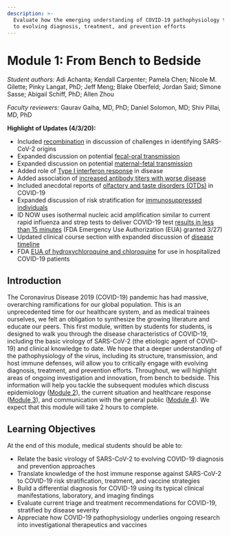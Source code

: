 ```yaml
---
description: >-
  Evaluate how the emerging understanding of COVID-19 pathophysiology translates
  to evolving diagnosis, treatment, and prevention efforts
---
```


# Module 1: From Bench to Bedside

_Student authors:_ Adi Achanta; Kendall Carpenter; Pamela Chen; Nicole M. Gilette; Pinky Langat, PhD; Jeff Meng; Blake Oberfeld; Jordan Said; Simone Sasse; Abigail Schiff, PhD; Allen Zhou

_Faculty reviewers:_ Gaurav Gaiha, MD, PhD; Daniel Solomon, MD; Shiv Pillai, MD, PhD

**Highlight of Updates \(4/3/20\):**

* Included [recombination](basic-virology-and-immunology.md#genetic-analyses-relatedness-to-other-viruses-suspected-origins-and-continued-surveillance) in discussion of challenges in identifying SARS-CoV-2 origins
* Expanded discussion on potential [fecal-oral transmission](basic-virology-and-immunology.md#transmission-dynamics) 
* Expanded discussion on potential [maternal-fetal transmission](basic-virology-and-immunology.md#transmission-dynamics)
* Added role of [Type I interferon response](basic-virology-and-immunology.md#innate-immune-response) in disease
* Added association of [increased antibody titers with worse disease](basic-virology-and-immunology.md#adaptive-immune-response)
* Included anecdotal reports of [olfactory and taste disorders \(OTDs\)](clinical-presentation-of-covid-19.md#clinical-presentation) in COVID-19
* Expanded discussion of risk stratification for [immunosuppressed individuals](clinical-presentation-of-covid-19.md#risk-stratification)
* ID NOW uses isothermal nucleic acid amplification similar to current rapid influenza and strep tests to deliver COVID-19 test [results in less than 15 minutes](clinical-presentation-of-covid-19.md#molecular-assays) \(FDA Emergency Use Authorization \(EUA\) granted 3/27\)
* Updated clinical course section with expanded discussion of [disease timeline](management-of-covid-19.md#clinical-course)
* FDA [EUA of hydroxychloroquine and chloroquine](investigational-therapeutics-and-vaccine-development.md#investigational-therapeutics) for use in hospitalized COVID-19 patients

## Introduction

The Coronavirus Disease 2019 \(COVID-19\) pandemic has had massive, overarching ramifications for our global population. This is an unprecedented time for our healthcare system, and as medical trainees ourselves, we felt an obligation to synthesize the growing literature and educate our peers. This first module, written by students for students, is designed to walk you through the disease characteristics of COVID-19, including the basic virology of SARS-CoV-2 \(the etiologic agent of COVID-19\) and clinical knowledge to date. We hope that a deeper understanding of the pathophysiology of the virus, including its structure, transmission, and host immune defenses, will allow you to critically engage with evolving diagnosis, treatment, and prevention efforts. Throughout, we will highlight areas of ongoing investigation and innovation, from bench to bedside. This information will help you tackle the subsequent modules which discuss epidemiology \([Module 2](https://futuremdvscovid.gitbook.io/covid19-curriculum/module-2-epidemiology-principles)\), the current situation and healthcare response \([Module 3](https://futuremdvscovid.gitbook.io/covid19-curriculum/module-3-current-situation-and-healthcare-response)\), and communication with the general public \([Module 4](https://futuremdvscovid.gitbook.io/covid19-curriculum/module-4-communicating-information-about-covid-19)\). We expect that this module will take 2 hours to complete.

## Learning Objectives

At the end of this module, medical students should be able to:

* Relate the basic virology of SARS-CoV-2 to evolving COVID-19 diagnosis and prevention approaches
* Translate knowledge of the host immune response against SARS-CoV-2 to COVID-19 risk stratification, treatment, and vaccine strategies
* Build a differential diagnosis for COVID-19 using its typical clinical manifestations, laboratory, and imaging findings 
* Evaluate current triage and treatment recommendations for COVID-19, stratified by disease severity
* Appreciate how COVID-19 pathophysiology underlies ongoing research into investigational therapeutics and vaccines



